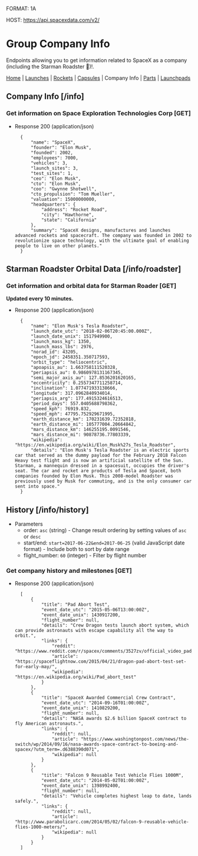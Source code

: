 FORMAT: 1A

HOST: https://api.spacexdata.com/v2/

# Group Company Info

Endpoints allowing you to get information related to SpaceX as a company (including the Starman Roadster 🚗)!.

[Home](https://github.com/r-spacex/SpaceX-API/tree/master/docs)
 | [Launches](https://github.com/r-spacex/SpaceX-API/blob/master/docs/launches.md)
 | [Rockets](https://github.com/r-spacex/SpaceX-API/blob/master/docs/rockets.md)
 | [Capsules](https://github.com/r-spacex/SpaceX-API/blob/master/docs/capsules.md)
 | Company Info
 | [Parts](https://github.com/r-spacex/SpaceX-API/blob/master/docs/parts.md)
 | [Launchpads](https://github.com/r-spacex/SpaceX-API/blob/master/docs/launchpads.md)

## Company Info [/info]

### Get information on Space Exploration Technologies Corp [GET]

+ Response 200 (application/json)

        {
            "name": "SpaceX",
            "founder": "Elon Musk",
            "founded": 2002,
            "employees": 7000,
            "vehicles": 3,
            "launch_sites": 3,
            "test_sites": 1,
            "ceo": "Elon Musk",
            "cto": "Elon Musk",
            "coo": "Gwynne Shotwell",
            "cto_propulsion": "Tom Mueller",
            "valuation": 15000000000,
            "headquarters": {
                "address": "Rocket Road",
                "city": "Hawthorne",
                "state": "California"
            },
            "summary": "SpaceX designs, manufactures and launches advanced rockets and spacecraft. The company was founded in 2002 to revolutionize space technology, with the ultimate goal of enabling people to live on other planets."
        }

## Starman Roadster Orbital Data [/info/roadster]

### Get information and orbital data for Starman Roader [GET]
**Updated every 10 minutes.**

+ Response 200 (application/json)

        {
            "name": "Elon Musk's Tesla Roadster",
            "launch_date_utc": "2018-02-06T20:45:00.000Z",
            "launch_date_unix": 1517949900,
            "launch_mass_kg": 1350,
            "launch_mass_lbs": 2976,
            "norad_id": 43205,
            "epoch_jd": 2458351.350717593,
            "orbit_type": "heliocentric",
            "apoapsis_au": 1.663758111520328,
            "periapsis_au": 0.9860978131167345,
            "semi_major_axis_au": 127.8536201620165,
            "eccentricity": 0.2557347711258714,
            "inclination": 1.077471933138666,
            "longitude": 317.0962840934014,
            "periapsis_arg": 177.4915324616513,
            "period_days": 557.0405688798362,
            "speed_kph": 76919.832,
            "speed_mph": 47795.752929671995,
            "earth_distance_km": 170231639.72352818,
            "earth_distance_mi": 105777004.20664842,
            "mars_distance_km": 146255195.0091546,
            "mars_distance_mi": 90878736.77803339,
            "wikipedia": "https://en.wikipedia.org/wiki/Elon_Musk%27s_Tesla_Roadster",
            "details": "Elon Musk's Tesla Roadster is an electric sports car that served as the dummy payload for the February 2018 Falcon Heavy test flight and is now an artificial satellite of the Sun. Starman, a mannequin dressed in a spacesuit, occupies the driver's seat. The car and rocket are products of Tesla and SpaceX, both companies founded by Elon Musk. This 2008-model Roadster was previously used by Musk for commuting, and is the only consumer car sent into space."
        }

## History [/info/history]

+ Parameters
    + order: `asc` (string) - Change result ordering by setting values of `asc` or `desc`
    + start/end: `start=2017-06-22&end=2017-06-25` (valid JavaScript date format) - Include both to sort by date range
    + flight_number: `60` (integer) - Filter by flight number

### Get company history and milestones [GET]

+ Response 200 (application/json)

        [
            {
                "title": "Pad Abort Test",
                "event_date_utc": "2015-05-06T13:00:00Z",
                "event_date_unix": 1430917200,
                "flight_number": null,
                "details": "Crew Dragon tests launch abort system, which can provide astronauts with escape capability all the way to orbit.",
                "links": {
                    "reddit": "https://www.reddit.com/r/spacex/comments/3527zv/official_video_pad_abort_test_2015/",
                    "article": "https://spaceflightnow.com/2015/04/21/dragon-pad-abort-test-set-for-early-may/",
                    "wikipedia": "https://en.wikipedia.org/wiki/Pad_abort_test"
                }
            },
            {
                "title": "SpaceX Awarded Commercial Crew Contract",
                "event_date_utc": "2014-09-16T01:00:00Z",
                "event_date_unix": 1410829200,
                "flight_number": null,
                "details": "NASA awards $2.6 billion SpaceX contract to fly American astronauts.",
                "links": {
                    "reddit": null,
                    "article": "https://www.washingtonpost.com/news/the-switch/wp/2014/09/16/nasa-awards-space-contract-to-boeing-and-spacex/?utm_term=.d6388390d071",
                    "wikipedia": null
                }
            },
            {
                "title": "Falcon 9 Reusable Test Vehicle Flies 1000M",
                "event_date_utc": "2014-05-02T01:00:00Z",
                "event_date_unix": 1398992400,
                "flight_number": null,
                "details": "Vehicle completes highest leap to date, lands safely.",
                "links": {
                    "reddit": null,
                    "article": "http://www.parabolicarc.com/2014/05/02/falcon-9-reusable-vehicle-flies-1000-meters/",
                    "wikipedia": null
                }
            }
        ]

